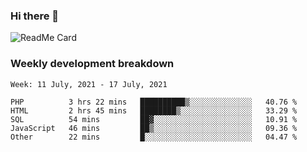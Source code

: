 ### Hi there 👋

<!--
**itzcy/itzcy** is a ✨ _special_ ✨ repository because its `README.md` (this file) appears on your GitHub profile.

Here are some ideas to get you started:

- 🔭 I’m currently working on ...
- 🌱 I’m currently learning ...
- 👯 I’m looking to collaborate on ...
- 🤔 I’m looking for help with ...
- 💬 Ask me about ...
- 📫 How to reach me: ...
- 😄 Pronouns: ...
- ⚡ Fun fact: ...
-->
![ReadMe Card](https://github-readme-stats.vercel.app/api?username=itzcy&show_icons=true&title_color=2d3198&icon_color=797cb8&text_color=24292e&bg_color=f6f8fa)

### Weekly development breakdown
<!--START_SECTION:waka-->
```text
Week: 11 July, 2021 - 17 July, 2021

PHP          3 hrs 22 mins   ██████████▒░░░░░░░░░░░░░░   40.76 % 
HTML         2 hrs 45 mins   ████████▒░░░░░░░░░░░░░░░░   33.29 % 
SQL          54 mins         ██▓░░░░░░░░░░░░░░░░░░░░░░   10.91 % 
JavaScript   46 mins         ██▒░░░░░░░░░░░░░░░░░░░░░░   09.36 % 
Other        22 mins         █░░░░░░░░░░░░░░░░░░░░░░░░   04.47 % 
```
<!--END_SECTION:waka-->
